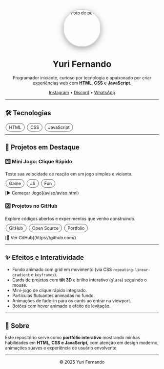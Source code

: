 <div align="center">
  <img src="perfi.png" width="120" height="120" style="border-radius:50%; border:2px solid #dadada; box-shadow: 0 6px 20px rgba(0,0,0,0.35);" alt="Foto de perfil" />

  <h1>Yuri Fernando</h1>
  <p>Programador iniciante, curioso por tecnologia e apaixonado por criar experiências web com <strong>HTML</strong>, <strong>CSS</strong> e <strong>JavaScript</strong>.</p>

  <!-- Redes sociais -->
  <p>
    <a href="https://instagram.com/" target="_blank">Instagram</a> •
    <a href="https://discord.com/" target="_blank">Discord</a> •
    <a href="https://wa.me/5599999999999" target="_blank">WhatsApp</a>
  </p>
</div>

---

## 🛠 Tecnologias
<div>
  <span style="background: rgba(255,255,255,.06); border:1px solid #2b2b2b; padding:4px 10px; border-radius:999px; margin:2px;">HTML</span>
  <span style="background: rgba(255,255,255,.06); border:1px solid #2b2b2b; padding:4px 10px; border-radius:999px; margin:2px;">CSS</span>
  <span style="background: rgba(255,255,255,.06); border:1px solid #2b2b2b; padding:4px 10px; border-radius:999px; margin:2px;">JavaScript</span>
</div>

---

## 🚀 Projetos em Destaque

### 1️⃣ Mini Jogo: Clique Rápido
<p>Teste sua velocidade de reação em um jogo simples e viciante.</p>
<p>
  <span style="background: rgba(255,255,255,.05); border:1px solid #2b2b2b; padding:4px 10px; border-radius:999px; margin:2px;">Game</span>
  <span style="background: rgba(255,255,255,.05); border:1px solid #2b2b2b; padding:4px 10px; border-radius:999px; margin:2px;">JS</span>
  <span style="background: rgba(255,255,255,.05); border:1px solid #2b2b2b; padding:4px 10px; border-radius:999px; margin:2px;">Fun</span>
</p>
[▶️ Começar Jogo](aviso/aviso.html)

### 2️⃣ Projetos no GitHub
<p>Explore códigos abertos e experimentos que venho construindo.</p>
<p>
  <span style="background: rgba(255,255,255,.05); border:1px solid #2b2b2b; padding:4px 10px; border-radius:999px; margin:2px;">GitHub</span>
  <span style="background: rgba(255,255,255,.05); border:1px solid #2b2b2b; padding:4px 10px; border-radius:999px; margin:2px;">Open Source</span>
  <span style="background: rgba(255,255,255,.05); border:1px solid #2b2b2b; padding:4px 10px; border-radius:999px; margin:2px;">Portfolio</span>
</p>
[🔗 Ver GitHub](https://github.com/)

---

## ✨ Efeitos e Interatividade
- Fundo animado com grid em movimento (via CSS `repeating-linear-gradient` e `keyframes`).
- Cards de projetos com **tilt 3D** e brilho interativo (`glare`) seguindo o mouse.
- Mini-jogo de clique rápido integrado.
- Partículas flutuantes animadas no fundo.
- Animações de fade-in para os cards ao entrar na viewport.
- Botões com hover animado e efeito de levitação.

---

## 📄 Sobre
Este repositório serve como **portfólio interativo** mostrando minhas habilidades em **HTML, CSS e JavaScript**, com atenção em design moderno, animações suaves e experiência de usuário envolvente.

---

<p align="center">© <span id="year">2025</span> Yuri Fernando</p>
